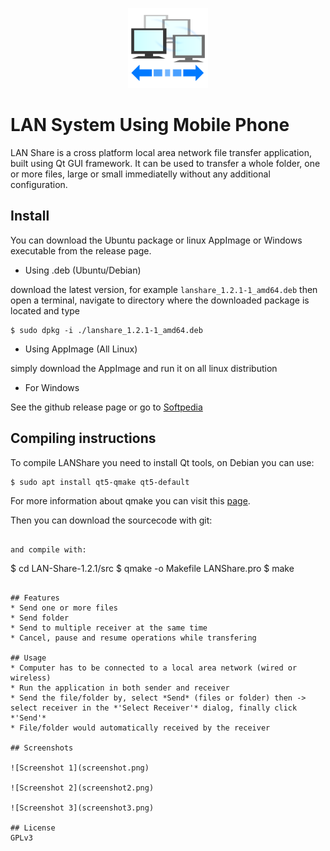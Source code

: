 <p align="center">
    <img src="src/img/icon.png"/>
</p>


# LAN System Using Mobile Phone
LAN Share is a cross platform local area network file transfer application, built using Qt GUI framework. It can be used to transfer a whole folder, one or more files, large or small immediatelly without any additional configuration.

## Install
You can download the Ubuntu package or linux AppImage or Windows executable from the release page.

* Using .deb (Ubuntu/Debian)

download the latest version, for example `lanshare_1.2.1-1_amd64.deb` then open a terminal, navigate to directory where the downloaded package is located and type

```
$ sudo dpkg -i ./lanshare_1.2.1-1_amd64.deb
```

* Using AppImage (All Linux)

simply download the AppImage and run it on all linux distribution

* For Windows

See the github release page or go to [Softpedia](https://www.softpedia.com/get/Internet/File-Sharing/LAN-Share.shtml)

## Compiling instructions
To compile LANShare you need to install Qt tools, on Debian you can use:
```
$ sudo apt install qt5-qmake qt5-default
```
For more information about qmake you can visit this [page](https://doc.qt.io/qt-5/qmake-tutorial.html).

Then you can download the sourcecode with git:

```

and compile with:

```
$ cd LAN-Share-1.2.1/src
$ qmake -o Makefile LANShare.pro
$ make
```

## Features
* Send one or more files
* Send folder
* Send to multiple receiver at the same time
* Cancel, pause and resume operations while transfering

## Usage
* Computer has to be connected to a local area network (wired or wireless)
* Run the application in both sender and receiver
* Send the file/folder by, select *Send* (files or folder) then -> select receiver in the *'Select Receiver'* dialog, finally click *'Send'*
* File/folder would automatically received by the receiver

## Screenshots

![Screenshot 1](screenshot.png)

![Screenshot 2](screenshot2.png)

![Screenshot 3](screenshot3.png)

## License
GPLv3
